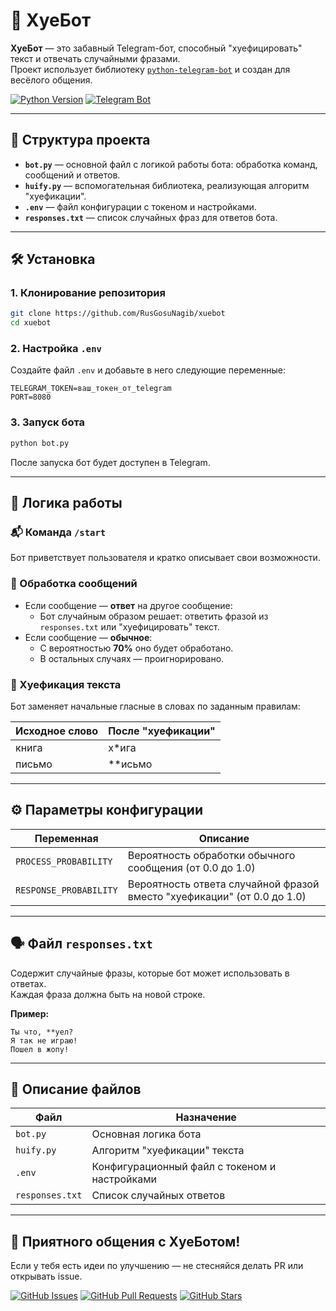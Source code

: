 # 🤖 ХуеБот

**ХуеБот** — это забавный Telegram-бот, способный "хуефицировать" текст и отвечать случайными фразами.  
Проект использует библиотеку [`python-telegram-bot`](https://github.com/python-telegram-bot/python-telegram-bot) и создан для весёлого общения.

[![Python Version](https://img.shields.io/badge/python-3.8%2B-blue)](https://www.python.org/downloads/)
[![Telegram Bot](https://img.shields.io/badge/bot-Telegram-blue)](https://core.telegram.org/bots)

---

## 📁 Структура проекта

- **`bot.py`** — основной файл с логикой работы бота: обработка команд, сообщений и ответов.
- **`huify.py`** — вспомогательная библиотека, реализующая алгоритм "хуефикации".
- **`.env`** — файл конфигурации с токеном и настройками.
- **`responses.txt`** — список случайных фраз для ответов бота.

---

## 🛠 Установка

### 1. Клонирование репозитория

```bash
git clone https://github.com/RusGosuNagib/xuebot
cd xuebot
```

### 2. Настройка `.env`

Создайте файл `.env` и добавьте в него следующие переменные:

```env
TELEGRAM_TOKEN=ваш_токен_от_telegram
PORT=8080
```

### 3. Запуск бота

```bash
python bot.py
```

После запуска бот будет доступен в Telegram.

---

## 🧠 Логика работы

### 📬 Команда `/start`

Бот приветствует пользователя и кратко описывает свои возможности.

### 📨 Обработка сообщений

- Если сообщение — **ответ** на другое сообщение:
  - Бот случайным образом решает: ответить фразой из `responses.txt` или "хуефицировать" текст.
- Если сообщение — **обычное**:
  - С вероятностью **70%** оно будет обработано.
  - В остальных случаях — проигнорировано.

### 🔁 Хуефикация текста

Бот заменяет начальные гласные в словах по заданным правилам:

| Исходное слово | После "хуефикации" |
|----------------|--------------------|
| книга          | х\*ига             |
| письмо         | \*\*исьмо          |

---

## ⚙️ Параметры конфигурации

| Переменная           | Описание                                                                 |
|----------------------|--------------------------------------------------------------------------|
| `PROCESS_PROBABILITY`| Вероятность обработки обычного сообщения (от 0.0 до 1.0)                 |
| `RESPONSE_PROBABILITY`| Вероятность ответа случайной фразой вместо "хуефикации" (от 0.0 до 1.0) |

---

## 🗣 Файл `responses.txt`

Содержит случайные фразы, которые бот может использовать в ответах.  
Каждая фраза должна быть на новой строке.

**Пример:**

```
Ты что, **уел?
Я так не играю!
Пошел в жопу!
```

---

## 📂 Описание файлов

| Файл             | Назначение                                      |
|------------------|-------------------------------------------------|
| `bot.py`         | Основная логика бота                            |
| `huify.py`       | Алгоритм "хуефикации" текста                    |
| `.env`           | Конфигурационный файл с токеном и настройками   |
| `responses.txt`  | Список случайных ответов                        |

---

## 🎉 Приятного общения с ХуеБотом!

Если у тебя есть идеи по улучшению — не стесняйся делать PR или открывать issue.

[![GitHub Issues](https://img.shields.io/github/issues/RusGosuNagib/xuebot)](https://github.com/RusGosuNagib/xuebot/issues)
[![GitHub Pull Requests](https://img.shields.io/github/issues-pr/RusGosuNagib/xuebot)](https://github.com/RusGosuNagib/xuebot/pulls)
[![GitHub Stars](https://img.shields.io/github/stars/RusGosuNagib/xuebot?style=social)](https://github.com/RusGosuNagib/xuebot/stargazers)
